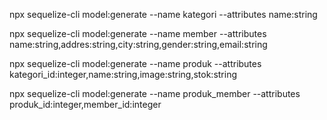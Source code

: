 npx sequelize-cli model:generate --name kategori --attributes name:string

npx sequelize-cli model:generate --name member --attributes name:string,addres:string,city:string,gender:string,email:string

npx sequelize-cli model:generate --name produk --attributes kategori_id:integer,name:string,image:string,stok:string

npx sequelize-cli model:generate --name produk_member --attributes produk_id:integer,member_id:integer
